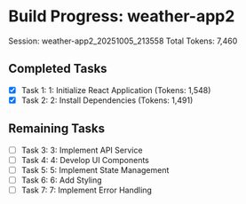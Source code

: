 # Build Progress: weather-app2
Session: weather-app2_20251005_213558
Total Tokens: 7,460

## Completed Tasks
- [x] Task 1: 1: Initialize React Application (Tokens: 1,548)
- [x] Task 2: 2: Install Dependencies (Tokens: 1,491)

## Remaining Tasks
- [ ] Task 3: 3: Implement API Service
- [ ] Task 4: 4: Develop UI Components
- [ ] Task 5: 5: Implement State Management
- [ ] Task 6: 6: Add Styling
- [ ] Task 7: 7: Implement Error Handling
